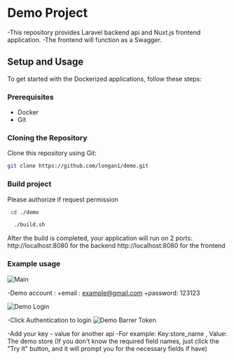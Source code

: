 # Demo Project

-This repository provides  Laravel backend api and Nuxt.js frontend application.
-The frontend will function as a Swagger.
## Setup and Usage

To get started with the Dockerized applications, follow these steps:

### Prerequisites

- Docker
- Git

### Cloning the Repository

Clone this repository using Git:

```bash
git clone https://github.com/longan1/demo.git
```
### Build project

Please authorize if request permission

```bash
 cd ./demo
```
```bash
  ./build.sh
```

After the build is completed, your application will run on 2 ports:
http://localhost:8080 for the backend
http://localhost:8080 for the frontend

### Example usage

![Main](https://i.imgur.com/9VxCm6S.png)

-Demo account : 
+email : example@gmail.com
+password: 123123

![Demo Login](https://i.imgur.com/mqEiROy.png)

-Click Authentication to login
![Demo Barrer Token](https://i.imgur.com/sO2ruC5.png)


-Add your key - value for another api 
-For example: Key:store_name , Value: The demo store (If you don't know the required field names, just click the "Try It" button, and it will prompt you for the necessary fields if have)
